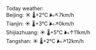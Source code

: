 Today weather:  
Beijing: ☀️ 🌡️+2°C 🌬️↖7km/h  
Tianjin: ☀️ 🌡️+3°C 🌬️↗0km/h  
Shijiazhuang: ☀️ 🌡️+5°C 🌬️↑11km/h  
Tangshan: ☀️ 🌡️+2°C 🌬️↗12km/h  
